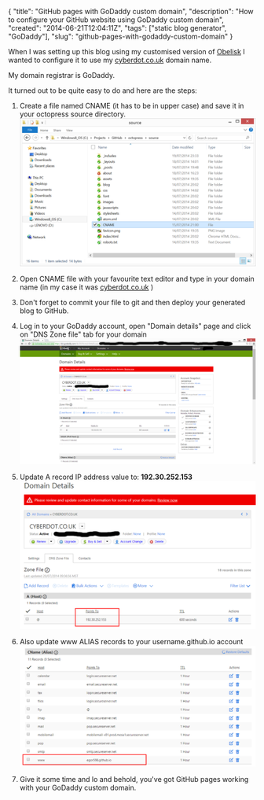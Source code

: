 
{
"title": "GitHub pages with GoDaddy custom domain",
"description": "How to configure your GitHub website using GoDaddy custom domain",
"created": "2014-06-21T12:04:11Z",
"tags": ["static blog generator", "GoDaddy"],
"slug": "github-pages-with-godaddy-custom-domain"
}


When I was setting up this blog using my customised version of [Obelisk](https://github.com/cyberdot/xylograph) I
wanted to configure it to use my [cyberdot.co.uk](http://cyberdot.co.uk) domain name.
 
My domain registrar is GoDaddy.

It turned out to be quite easy to do and here are the steps:

1. Create a file named CNAME (it has to be in upper case) and save it in your octopress source&nbsp;directory.
   [![CNAME file](/assets/img/posts/cname_src.png "CNAME file")](/assets/img/posts/cname_src.png "CNAME file")

2. Open CNAME file with your favourite text editor and type in your domain name (in my case it was [cyberdot.co.uk](http://cyberdot.co.uk) )

3. Don't forget to commit your file to git and then deploy your generated blog to GitHub.

4. Log in to your GoDaddy account, open "Domain details" page and click on "DNS Zone file" tab for your domain
  [![GoDaddy domain details](/assets/img/posts/godaddy_domain_details.png "GoDaddy domain details")](/assets/img/posts/godaddy_domain_details.png "GoDaddy domain details")

5. Update A record IP address value to: **192.30.252.153**
  [![A record IP](/assets/img/posts/a_host_update.png "A record IP")](/assets/img/posts/a_host_update.png "A record IP")

6. Also update www ALIAS records to your username.github.io account
  [![www ALIAS update](/assets/img/posts/www_update.png "www ALIAS update")](/assets/img/posts/www_update.png "www ALIAS update")

7. Give it some time and lo and behold, you've got GitHub pages working with your GoDaddy custom domain.




